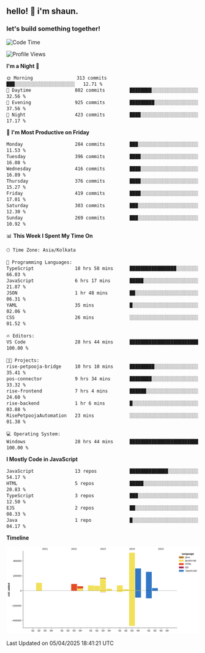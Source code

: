 ## hello! 👋 i'm shaun. 
### let's build something together!
<!--START_SECTION:waka-->
![Code Time](http://img.shields.io/badge/Code%20Time-112%20hrs%2031%20mins-blue)

![Profile Views](http://img.shields.io/badge/Profile%20Views-0-blue)

**I'm a Night 🦉** 

```text
🌞 Morning                313 commits         ███░░░░░░░░░░░░░░░░░░░░░░   12.71 % 
🌆 Daytime                802 commits         ████████░░░░░░░░░░░░░░░░░   32.56 % 
🌃 Evening                925 commits         █████████░░░░░░░░░░░░░░░░   37.56 % 
🌙 Night                  423 commits         ████░░░░░░░░░░░░░░░░░░░░░   17.17 % 
```
📅 **I'm Most Productive on Friday** 

```text
Monday                   284 commits         ███░░░░░░░░░░░░░░░░░░░░░░   11.53 % 
Tuesday                  396 commits         ████░░░░░░░░░░░░░░░░░░░░░   16.08 % 
Wednesday                416 commits         ████░░░░░░░░░░░░░░░░░░░░░   16.89 % 
Thursday                 376 commits         ████░░░░░░░░░░░░░░░░░░░░░   15.27 % 
Friday                   419 commits         ████░░░░░░░░░░░░░░░░░░░░░   17.01 % 
Saturday                 303 commits         ███░░░░░░░░░░░░░░░░░░░░░░   12.30 % 
Sunday                   269 commits         ███░░░░░░░░░░░░░░░░░░░░░░   10.92 % 
```


📊 **This Week I Spent My Time On** 

```text
🕑︎ Time Zone: Asia/Kolkata

💬 Programming Languages: 
TypeScript               18 hrs 58 mins      █████████████████░░░░░░░░   66.03 % 
JavaScript               6 hrs 17 mins       █████░░░░░░░░░░░░░░░░░░░░   21.87 % 
JSON                     1 hr 48 mins        ██░░░░░░░░░░░░░░░░░░░░░░░   06.31 % 
YAML                     35 mins             █░░░░░░░░░░░░░░░░░░░░░░░░   02.06 % 
CSS                      26 mins             ░░░░░░░░░░░░░░░░░░░░░░░░░   01.52 % 

🔥 Editors: 
VS Code                  28 hrs 44 mins      █████████████████████████   100.00 % 

🐱‍💻 Projects: 
rise-petpooja-bridge     10 hrs 10 mins      █████████░░░░░░░░░░░░░░░░   35.41 % 
pos-connector            9 hrs 34 mins       ████████░░░░░░░░░░░░░░░░░   33.32 % 
rise-frontend            7 hrs 4 mins        ██████░░░░░░░░░░░░░░░░░░░   24.60 % 
rise-backend             1 hr 6 mins         █░░░░░░░░░░░░░░░░░░░░░░░░   03.88 % 
RisePetpoojaAutomation   23 mins             ░░░░░░░░░░░░░░░░░░░░░░░░░   01.38 % 

💻 Operating System: 
Windows                  28 hrs 44 mins      █████████████████████████   100.00 % 
```

**I Mostly Code in JavaScript** 

```text
JavaScript               13 repos            ██████████████░░░░░░░░░░░   54.17 % 
HTML                     5 repos             █████░░░░░░░░░░░░░░░░░░░░   20.83 % 
TypeScript               3 repos             ███░░░░░░░░░░░░░░░░░░░░░░   12.50 % 
EJS                      2 repos             ██░░░░░░░░░░░░░░░░░░░░░░░   08.33 % 
Java                     1 repo              █░░░░░░░░░░░░░░░░░░░░░░░░   04.17 % 
```



**Timeline**

![Lines of Code chart](https://raw.githubusercontent.com/ShaunDaniel/ShaunDaniel/main/assets/bar_graph.png)


 Last Updated on 05/04/2025 18:41:21 UTC
<!--END_SECTION:waka-->

